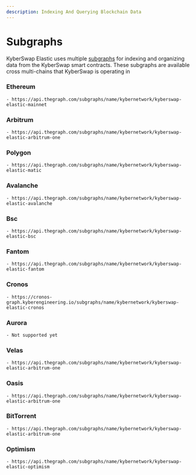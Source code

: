 ```yaml
---
description: Indexing And Querying Blockchain Data
---
```


# Subgraphs

KyberSwap Elastic uses multiple [subgraphs](https://thegraph.com/docs/about/introduction#what-the-graph-is) for indexing and organizing data from the KyberSwap smart contracts. These subgraphs are available cross multi-chains that KyberSwap is operating in

### Ethereum[​](https://docs.kyberswap.com/reference/subgraph-data#ethereum) <a href="#ethereum" id="ethereum"></a>

```
- https://api.thegraph.com/subgraphs/name/kybernetwork/kyberswap-elastic-mainnet
```

### Arbitrum[​](https://docs.kyberswap.com/reference/subgraph-data#arbitrum) <a href="#arbitrum" id="arbitrum"></a>

```
- https://api.thegraph.com/subgraphs/name/kybernetwork/kyberswap-elastic-arbitrum-one
```

### Polygon[​](https://docs.kyberswap.com/reference/subgraph-data#polygon) <a href="#polygon" id="polygon"></a>

```
- https://api.thegraph.com/subgraphs/name/kybernetwork/kyberswap-elastic-matic 
```

### Avalanche[​](https://docs.kyberswap.com/reference/subgraph-data#avalanche) <a href="#avalanche" id="avalanche"></a>

```
- https://api.thegraph.com/subgraphs/name/kybernetwork/kyberswap-elastic-avalanche
```

### Bsc[​](https://docs.kyberswap.com/reference/subgraph-data#bsc) <a href="#bsc" id="bsc"></a>

```
- https://api.thegraph.com/subgraphs/name/kybernetwork/kyberswap-elastic-bsc
```

### Fantom[​](https://docs.kyberswap.com/reference/subgraph-data#fantom) <a href="#fantom" id="fantom"></a>

```
- https://api.thegraph.com/subgraphs/name/kybernetwork/kyberswap-elastic-fantom
```

### Cronos[​](https://docs.kyberswap.com/reference/subgraph-data#cronos) <a href="#cronos" id="cronos"></a>

```
- https://cronos-graph.kyberengineering.io/subgraphs/name/kybernetwork/kyberswap-elastic-cronos
```

### Aurora[​](https://docs.kyberswap.com/reference/subgraph-data#aurora) <a href="#aurora" id="aurora"></a>

```
- Not supported yet
```

### Velas[​](https://docs.kyberswap.com/reference/subgraph-data#velas) <a href="#velas" id="velas"></a>

```
- https://api.thegraph.com/subgraphs/name/kybernetwork/kyberswap-elastic-arbitrum-one
```

### Oasis[​](https://docs.kyberswap.com/reference/subgraph-data#oasis) <a href="#oasis" id="oasis"></a>

```
- https://api.thegraph.com/subgraphs/name/kybernetwork/kyberswap-elastic-arbitrum-one
```

### BitTorrent[​](https://docs.kyberswap.com/reference/subgraph-data#bittorrent) <a href="#bittorrent" id="bittorrent"></a>

```
- https://api.thegraph.com/subgraphs/name/kybernetwork/kyberswap-elastic-arbitrum-one
```

### Optimism[​](https://docs.kyberswap.com/reference/subgraph-data#optimism) <a href="#optimism" id="optimism"></a>

```
- https://api.thegraph.com/subgraphs/name/kybernetwork/kyberswap-elastic-optimism
```
